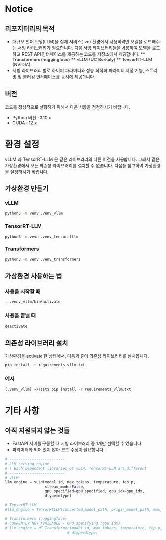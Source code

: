 # Notice
## 리포지터리의 목적
* 대규모 언어 모델(LLM)을 실제 서비스(live) 환경에서 사용하려면 모델을 로드해주는 서빙 라이브러리가 필요합니다. 다음 서빙 라이브러리들을 사용하여 모델을 로드하고 REST API 인터페이스를 제공하는 코드를 저장소에서 제공합니다.
** Transformers (huggingface)
** vLLM (UC Berkely)
** TensorRT-LLM (NVIDIA)
* 서빙 라이브러리 별로 하이퍼 파라미터와 성능 최적화 파라미터 지정 기능, 스트리밍 및 블러킹 인터페이스를 동시에 제공합니다.

## 버전
코드를 정상적으로 실행하기 위해서 다음 사항을 점검하시기 바랍니다.
* Python 버전 : 3.10.x
* CUDA : 12.x

# 환경 설정
vLLM 과 TensorRT-LLM 은 같은 라이브러리의 다른 버전을 사용합니다. 그래서 같은 가상환경에서 모든 의존성 라이브러리를 설치할 수 없습니다. 다음을 참고하여 가상환경을 설정하시기 바랍니다.
## 가상환경 만들기
### vLLM
```bash
python3 -m venv .venv_vllm
```
### TensorRT-LLM
```bash
python3 -m vevn .venv_tensorrtllm
```
### Transformers
```bash
python3 -m venv .venv_transformers
```
## 가상환경 사용하는 법
### 사용을 시작할 때
```bash
. .venv_vllm/bin/activate
```
### 사용을 끝낼 때
```bash
deactivate
```

## 의존성 라이브러리 설치
가상환경을 activate 한 상태에서, 다음과 같이 의존성 라이브러리를 설치합니다.
```bash
pip install -r requirements_vllm.txt
```
### 예시
```bash
(.venv_vllm) ~/Test$ pip install -r requirements_vllm.txt
```

# 기타 사항
## 아직 지원되지 않는 것들
* FastAPI 서버를 구동할 때 서빙 라이브러리 중 1개만 선택할 수 있습니다.
* 파라미터화 되어 있지 않아 코드 수정이 필요합니다.
```python
# -------------------------
# LLM serving engine
# ! Each dependent libraries of vLLM, TensorRT-LLM are different
# -------------------------
# vLLM
llm_engine = vLLM(model_id, max_tokens, temperature, top_p,
                  stream_mode=False,
                  gpu_specified=gpu_specified, gpu_idx=gpu_idx,
                  dtype=dtype)

# TensorRT-LLM
#llm_engine = TensorRTLLM(converted_model_path, origin_model_path, max_tokens, temperature, top_p)

# Transformers (huggingface)
# CURRENTLY NOT AVAILABLE - GPU specifying (gpu idx)
# llm_engine = HF_Transformer(model_id, max_tokens, temperature, top_p,
                            # dtype=dtype)
```


